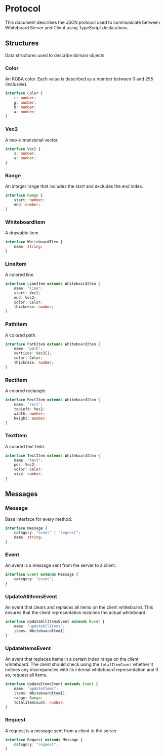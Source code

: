 # Protocol
This document describes the JSON protocol used to communicate between Whiteboard Server and Client using TypeScript declarations.

## Structures
Data structures used to describe domain objects.

### Color
An RGBA color. Each value is described as a number between 0 and 255 (inclusive).

```typescript
interface Color {
	r: number;
	g: number;
	b: number;
	a: number;
}
```

### Vec2
A two-dimensional vector.

```typescript
interface Vec2 {
	x: number;
	y: number;
}
```

### Range
An integer range that includes the start and excludes the end index.

```typescript
interface Range {
	start: number;
	end: number;
}
```

### WhiteboardItem
A drawable item.

```typescript
interface WhiteboardItem {
	name: string;
}
```

### LineItem
A colored line.

```typescript
interface LineItem extends WhiteboardItem {
	name: "line";
	start: Vec2;
	end: Vec2;
	color: Color;
	thickness: number;
}
```

### PathItem
A colored path.

```typescript
interface PathItem extends WhiteboardItem {
	name: "path";
	vertices: Vec2[];
	color: Color;
	thickness: number;
}
```

### RectItem
A colored rectangle.

```typescript
interface RectItem extends WhiteboardItem {
	name: "rect";
	topLeft: Vec2;
	width: number;
	height: number;
}
```

### TextItem
A colored text field.

```typescript
interface TextItem extends WhiteboardItem {
	name: "text";
	pos: Vec2;
	color: Color;
	size: number;
}
```

## Messages

### Message
Base interface for every method.

```typescript
interface Message {
	category: "event" | "request";
	name: string;
}
```

### Event
An event is a message sent from the server to a client.

```typescript
interface Event extends Message {
	category: "event";
}
```

### UpdateAllItemsEvent
An event that clears and replaces all items on the client whiteboard. This ensures that the client representation matches the actual whiteboard.

```typescript
interface UpdateAllItemsEvent extends Event {
	name: "updateAllItems";
	items: WhiteboardItem[];
}
```

### UpdateItemsEvent
An event that replaces items in a certain index range on the client whiteboard. The client should check using the `totalItemCount` whether it notices any discrepancies with its internal whiteboard representation and if so, request all items.

```typescript
interface UpdateItemsEvent extends Event {
	name: "updateItems";
	items: WhiteboardItem[];
	range: Range;
	totalItemCount: number;
}
```

### Request
A request is a message sent from a client to the server.

```typescript
interface Request extends Message {
	category: "request";
}
```
